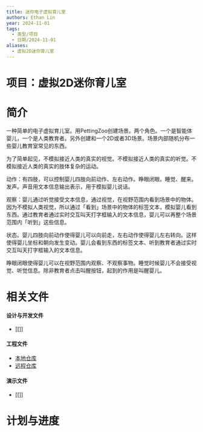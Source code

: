 ```yaml
---
title: 迷你电子虚拟育儿室
authors: Ethan Lin
year: 2024-11-01
tags:
  - 类型/项目
  - 日期/2024-11-01
aliases:
  - 虚拟2D迷你育儿室
---
```

# 项目：虚拟2D迷你育儿室



# 简介


一种简单的电子虚拟育儿室。用PettingZoo创建场景。两个角色。一个是智能体婴儿，一个是人类教育者。另外创建和一个2D或者3D场景。场景内部随机分布一些婴儿教育室常见的东西。

为了简单起见，不模拟接近人类的真实的视觉。不模拟接近人类的真实的听觉。不模拟接近人类的真实的肢体复杂的运动。

动作：有四肢，可以控制婴儿四肢向前动作、左右动作。睁眼闭眼。睡觉、醒来。发声。声音用文本信息输出表示，用于模拟婴儿说话。

观察：婴儿通过听觉接受文本信息，通过视觉，在视野范围内看到场景中的物体。因为不模拟人类视觉，所以通过「看到」场景中的物体的标签文本，模拟婴儿看到东西。通过教育者通过实时交互叫天打字框输入的文本信息，婴儿可以再整个场景范围内「听到」这些信息。

状态。婴儿四肢向前动作使得婴儿可以向前走，左右动作使得婴儿左右转向。这样使得婴儿坐标和朝向发生变动。婴儿会看到东西的标签文本、听到教育者通过实时交互叫天打字框输入的文本信息。

睁眼闭眼使得婴儿可以在视野范围内观察、不观察事物。睡觉时候婴儿不会接受视觉、听觉信息。除非教育者点击叫醒按钮，起到的作用是叫醒婴儿。




# 相关文件

#### 设计与开发文件
- [[]]

#### 工程文件
- [本地仓库](file://~)
- [远程仓库](https://)

#### 演示文件
- [[]]



# 计划与进度


